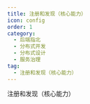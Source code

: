 ```yaml
---
title: 注册和发现（核心能力）
icon: config
order: 1
category:
  - 后端指北
  - 分布式开发
  - 分布式设计
  - 服务治理
tag:
  - 注册和发现（核心能力）
---
```


注册和发现（核心能力）




